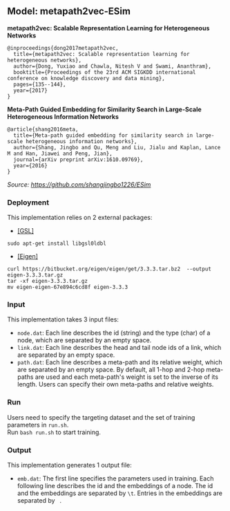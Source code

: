 ## Model: metapath2vec-ESim

**metapath2vec: Scalable Representation Learning for Heterogeneous Networks**
```
@inproceedings{dong2017metapath2vec,
  title={metapath2vec: Scalable representation learning for heterogeneous networks},
  author={Dong, Yuxiao and Chawla, Nitesh V and Swami, Ananthram},
  booktitle={Proceedings of the 23rd ACM SIGKDD international conference on knowledge discovery and data mining},
  pages={135--144},
  year={2017}
}
```

**Meta-Path Guided Embedding for Similarity Search in Large-Scale Heterogeneous Information Networks**
```
@article{shang2016meta,
  title={Meta-path guided embedding for similarity search in large-scale heterogeneous information networks},
  author={Shang, Jingbo and Qu, Meng and Liu, Jialu and Kaplan, Lance M and Han, Jiawei and Peng, Jian},
  journal={arXiv preprint arXiv:1610.09769},
  year={2016}
}
```

*Source: https://github.com/shangjingbo1226/ESim*

### Deployment

This implementation relies on 2 external packages:
- <a href="https://www.gnu.org/software/gsl/">[GSL]</a>
```
sudo apt-get install libgsl0ldbl
```
- <a href="http://eigen.tuxfamily.org/index.php?title=Main_Page">[Eigen]</a>
```
curl https://bitbucket.org/eigen/eigen/get/3.3.3.tar.bz2  --output eigen-3.3.3.tar.gz
tar -xf eigen-3.3.3.tar.gz
mv eigen-eigen-67e894c6cd8f eigen-3.3.3
```

### Input

This implementation takes 3 input files:
- ```node.dat```: Each line describes the id (string) and the type (char) of a node, which are separated by an empty space.
- ```link.dat```: Each line describes the head and tail node ids of a link, which are separated by an empty space.
- ```path.dat```: Each line describes a meta-path and its relative weight, which are separated by an empty space. By default, all 1-hop and 2-hop meta-paths are used and each meta-path's weight is set to the inverse of its length. Users can specify their own meta-paths and relative weights.

### Run

Users need to specify the targeting dataset and the set of training parameters in ```run.sh```. <br /> 
Run ```bash run.sh``` to start training.

### Output

This implementation generates 1 output file:
- ```emb.dat```: The first line specifies the parameters used in training. Each following line describes the id and the embeddings of a node. The id and the embeddings are separated by ```\t```. Entries in the embeddings are separated by ``` ```.